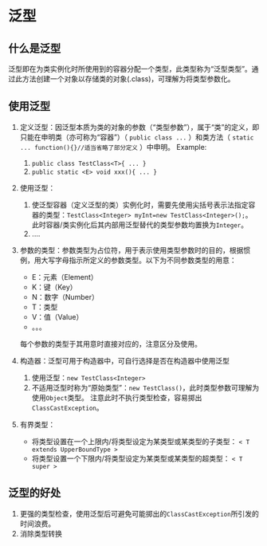 # 泛型
## 什么是泛型
泛型即在为类实例化时所使用到的容器分配一个类型，此类型称为“泛型类型”。通过此方法创建一个对象以存储类的对象(.class)，可理解为将类型参数化。

## 使用泛型
1. 定义泛型：因泛型本质为类的对象的参数（“类型参数”），属于“类”的定义，即只能在申明类（亦可称为“容器”）（ `public class ...` ）和类方法（ `static ... function(){}//适当省略了部分定义` ）中申明。
   Example: 
    1. `public class TestClass<T>{ ... }`
    2. `public static <E> void xxx(){ ... } `
2. 使用泛型：
    1.  使泛型容器（定义泛型的类）实例化时，需要先使用尖括号表示法指定容器的类型：`TestClass<Integer> myInt=new TestClass<Integer>();`。
        此时容器/类实例化后其内部用泛型替代的类型参数均置换为`Integer`。
    2. ....
3. 参数的类型：参数类型为占位符，用于表示使用类型参数时的目的，根据惯例，用大写字母指示所定义的参数类型。以下为不同参数类型的用意：
	- E：元素（Element）
	- K：键（Key） 
	- N：数字（Number）
	- T：类型
	- V：值（Value）
	- 。。。
	
   每个参数的类型于其用意时直接对应的，注意区分及使用。
4. 构造器：泛型可用于构造器中，可自行选择是否在构造器中使用泛型
	1. 使用泛型：`new TestClass<Integer>`
	2. 不适用泛型时称为“原始类型”：`new TestClass()`，此时类型参数可理解为使用`Object`类型。 注意此时不执行类型检查，容易掷出`ClassCastException`。

5. 有界类型：
    - 将类型设置在一个上限内/将类型设定为某类型或某类型的子类型：
      `< T extends UpperBoundType >`
    - 将类型设置一个下限内/将类型设定为某类型或某类型的超类型：
      `< T super >`











## 泛型的好处
1. 更强的类型检查，使用泛型后可避免可能掷出的`ClassCastException`所引发的时间浪费。
2. 消除类型转换